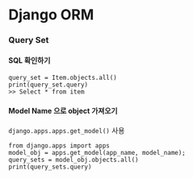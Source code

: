 # Django ORM


### Query Set
#### SQL  확인하기
```
query_set = Item.objects.all()
print(query_set.query)
>> Select * from item
```
#### Model Name 으로 object 가져오기

`django.apps.apps.get_model()` 사용

```
from django.apps import apps
model_obj = apps.get_model(app_name, model_name);
query_sets = model_obj.objects.all()
print(query_sets.query)
```
